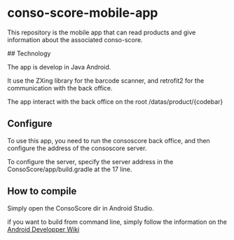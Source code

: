 # conso-score-mobile-app
This repository is the mobile app that can read products and give information about the associated conso-score.

## Technology

The app is develop in Java Android.

It use the ZXing library for the barcode scanner, and retrofit2 for the communication with the back office.

The app interact with the back office on the root /datas/product/{codebar}

## Configure

To use this app, you need to run the consoscore back office, and then configure the address of the consoscore server.

To configure the server, specify the server address in the ConsoScore/app/build.gradle at the 17 line.


## How to compile

Simply open the ConsoScore dir in Android Studio.

if you want to build from command line, simply follow the information on the [Android Developper Wiki](
https://developer.android.com/studio/build/building-cmdline)
